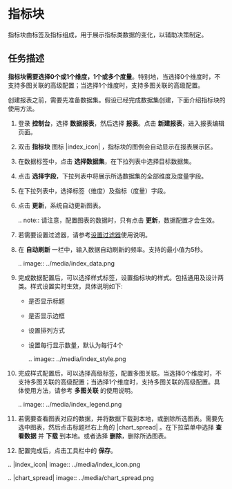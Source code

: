 # 指标块

指标块由标签及指标组成，用于展示指标类数据的变化，以辅助决策制定。

## 任务描述

**指标块需要选择0个或1个维度，1个或多个度量**。特别地，当选择0个维度时，不支持多图关联的高级配置；当选择1个维度时，支持多图关联的高级配置。

创建报表之前，需要先准备数据集。假设已经完成数据集创建，下面介绍指标块的使用方法。

1. 登录 **控制台**，选择 **数据报表**，然后选择 **报表**。点击 **新建报表**，进入报表编辑页面。

2. 双击 **指标块** 图标 |index_icon| ，指标块的图例会自动显示在报表展示区。

3. 在数据标签中，点击 **选择数据集**，在下拉列表中选择目标数据集。

4. 点击 **选择字段**，下拉列表中将展示所选数据集的全部维度及度量字段。

5. 在下拉列表中，选择标签（维度）及指标（度量）字段。

6. 点击 **更新**，系统自动更新图表。

   .. note:: 请注意，配置图表的数据时，只有点击 **更新**，数据配置才会生效。

7. 若需要设置过滤器，请参考[设置过滤器](filter)使用说明。

8. 在 **自动刷新** 一栏中，输入数据自动刷新的频率。支持的最小值为5秒。

   .. image:: ../media/index_data.png


9. 完成数据配置后，可以选择样式标签，设置指标块的样式。包括通用及设计两类。样式设置实时生效，具体说明如下:

   - 是否显示标题

   - 是否显示边框

   - 设置排列方式

   - 设置每行显示数量，默认为每行4个

     .. image:: ../media/index_style.png

10. 完成样式配置后，可以选择高级标签，配置多图关联。当选择0个维度时，不支持多图关联的高级配置；当选择1个维度时，支持多图关联的高级配置。具体使用方法，请参考 **多图关联** 的使用说明。

    .. image:: ../media/index_legend.png

11. 若需要查看图表对应的数据，并将数据下载到本地，或删除所选图表。需要先选中图表，然后点击标题栏右上角的 |chart_spread| 。在下拉菜单中选择 **查看数据** 并 **下载** 到本地。或者选择 **删除**，删除所选图表。

12. 配置完成后，点击工具栏中的 **保存**。

.. |index_icon| image:: ../media/index_icon.png

.. |chart_spread| image:: ../media/chart_spread.png

<!--end-->
